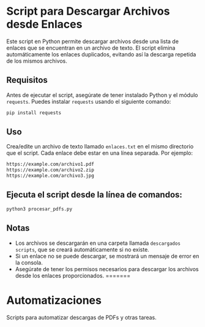 # Script para Descargar Archivos desde Enlaces

Este script en Python permite descargar archivos desde una lista de enlaces que se encuentran en un archivo de texto. El script elimina automáticamente los enlaces duplicados, evitando así la descarga repetida de los mismos archivos.

## Requisitos

Antes de ejecutar el script, asegúrate de tener instalado Python y el módulo `requests`. Puedes instalar `requests` usando el siguiente comando:

```bash
pip install requests
```

## Uso 
Crea/edite un archivo de texto llamado `enlaces.txt` en el mismo directorio que el script. Cada enlace debe estar en una línea separada. Por ejemplo:

```bash
https://example.com/archivo1.pdf
https://example.com/archivo2.zip
https://example.com/archivo3.jpg
```

## Ejecuta el script desde la línea de comandos:

```bash
python3 procesar_pdfs.py
```

## Notas
- Los archivos se descargarán en una carpeta llamada `descargados scripts`, que se creará automáticamente si no existe.
- Si un enlace no se puede descargar, se mostrará un mensaje de error en la consola.
- Asegúrate de tener los permisos necesarios para descargar los archivos desde los enlaces proporcionados.
=======
# Automatizaciones
Scripts para automatizar descargas de PDFs y otras tareas.

